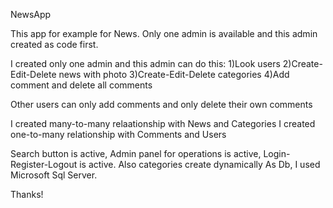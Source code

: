 NewsApp

This app for example for News. Only one admin is available and this admin created as code first.



I created only one admin and this admin can do this:
1)Look users
2)Create-Edit-Delete news with photo
3)Create-Edit-Delete categories
4)Add comment and delete all comments

Other users can only add comments and only delete their own comments

I created many-to-many relaationship with News and Categories
I created one-to-many relationship with Comments and Users

Search button is active, Admin panel for operations is active, Login-Register-Logout is active. Also categories create dynamically 
As Db, I used Microsoft Sql Server. 

Thanks!
